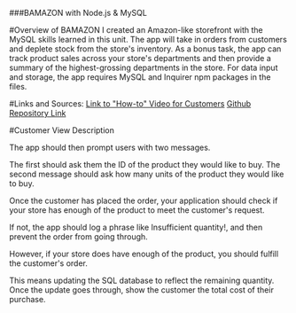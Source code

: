 ###BAMAZON with Node.js & MySQL

#Overview of BAMAZON
I created an Amazon-like storefront with the MySQL skills learned in this unit. The app will take in orders from customers and deplete stock from the store's inventory. As a bonus task, the app can track product sales across your store's departments and then provide a summary of the highest-grossing departments in the store.
For data input and storage, the app requires MySQL and Inquirer npm packages in the files.

#Links and Sources:
[Link to "How-to" Video for Customers](#)
[Github Repository Link](https://github.com/calahhansen/bamazon)

#Customer View Description

The app should then prompt users with two messages.

The first should ask them the ID of the product they would like to buy.
The second message should ask how many units of the product they would like to buy.



Once the customer has placed the order, your application should check if your store has enough of the product to meet the customer's request.

If not, the app should log a phrase like Insufficient quantity!, and then prevent the order from going through.



However, if your store does have enough of the product, you should fulfill the customer's order.

This means updating the SQL database to reflect the remaining quantity.
Once the update goes through, show the customer the total cost of their purchase.

